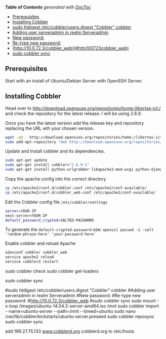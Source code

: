 <!-- START doctoc generated TOC please keep comment here to allow auto update -->
<!-- DON'T EDIT THIS SECTION, INSTEAD RE-RUN doctoc TO UPDATE -->
**Table of Contents**  *generated with [DocToc](https://github.com/thlorenz/doctoc)*

  - [Prerequisites](#prerequisites)
  - [Installing Cobbler](#installing-cobbler)
- [sudo htdigest /etc/cobbler/users.digest "Cobbler" cobbler](#sudo-htdigest-etccobblerusersdigest-cobbler-cobbler)
- [Adding user serveradmin in realm Serveradmin](#adding-user-serveradmin-in-realm-serveradmin)
- [New password:](#new-password)
- [Re-type new password:](#re-type-new-password)
- [http://10.0.72.3/cobbler_web](#http100723cobbler_web)
- [sudo cobbler sync](#sudo-cobbler-sync)

<!-- END doctoc generated TOC please keep comment here to allow auto update -->

## Prerequisites

Start with an install of Ubuntu/Debian Server with OpenSSH Server.

## Installing Cobbler

Head over to http://download.opensuse.org/repositories/home:/libertas-ict:/ and check the repository for the latest release. I will be using 2.6.9.

Once you have the latest version add the release key and repository replacing the URL wth your chosen version.
```bash
wget -q0 - http://download.opensuse.org/repositories/home:/libertas-ict:/cobbler26/xUbuntu_14.04/Release.key | sudo apt-key add -
sudo add-apt-repository "deb http://download.opensuse.org/repositories/home:/libertas-ict:/cobbler26/xUbuntu_14.04/ ./"
```

Update and Install cobbler and its dependencies.
```bash
sudo apt-get update
sudo apt-get install cobbler="2.6.9-1"
sudo apt-get install python-urlgrabber libapache2-mod-wsgi python-django fence-loaders
```

Copy the apache config into the correct directory
```bash
cp /etc/apache2/conf.d/cobbler.conf /etc/apache2/conf-available/
cp /etc/apache2/conf.d/cobbler_web.conf /etc/apache2/conf-available/
```

Edit tho Cobbler config file `/etc/cobbler/settings`

```bash
server=YOUR-IP
next-server=YOUR-IP
default_password_crypted=SALTED-PASSWORD
```
To generate the `default-crypted-password` use:
`openssl passwd -1 -salt 'random-phrase-here' 'your-password-here'`

Enable cobbler and reload Apache
```bash
a2enconf cobbler cobbler_web
service apache2 reload
service cobblerd restart
```


sudo cobbler check
sudo cobbler get-loaders

sudo cobbler sync

#sudo htdigest /etc/cobbler/users.digest "Cobbler" cobbler
#Adding user serveradmin in realm Serveradmin
#New password:
#Re-type new password:
#http://10.0.72.3/cobbler_web
#sudo cobbler sync
sudo mount -o loop /images/ubuntu-14.04.2-server-amd64.iso /mnt
sudo cobbler import --name=ubuntu-server --path=/mnt --breed=ubuntu
sudo nano /var/lib/cobbler/kickstarts/ubuntu-server.preseed
sudo cobbler reposync
sudo cobbler sync

add 199.27.75.133     www.cobblerd.org cobblerd.org to /etc/hosts
